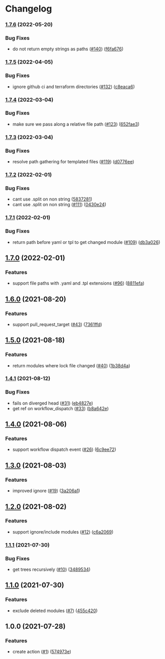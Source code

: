 # Changelog

### [1.7.6](https://www.github.com/theappnest/terraform-monorepo-action/compare/v1.7.5...v1.7.6) (2022-05-20)


### Bug Fixes

* do not return empty strings as paths ([#140](https://www.github.com/theappnest/terraform-monorepo-action/issues/140)) ([f6fa676](https://www.github.com/theappnest/terraform-monorepo-action/commit/f6fa6769d400a77211cf2cb5758fb155789803e8))

### [1.7.5](https://www.github.com/theappnest/terraform-monorepo-action/compare/v1.7.4...v1.7.5) (2022-04-05)


### Bug Fixes

* ignore github ci and terraform directories ([#132](https://www.github.com/theappnest/terraform-monorepo-action/issues/132)) ([c8eaca6](https://www.github.com/theappnest/terraform-monorepo-action/commit/c8eaca688c1b8993926e0374cc738bc4a459f3d5))

### [1.7.4](https://www.github.com/theappnest/terraform-monorepo-action/compare/v1.7.3...v1.7.4) (2022-03-04)


### Bug Fixes

* make sure we pass along a relative file path ([#123](https://www.github.com/theappnest/terraform-monorepo-action/issues/123)) ([652fae3](https://www.github.com/theappnest/terraform-monorepo-action/commit/652fae3b122831af7f372e9d7ae30a83277baf65))

### [1.7.3](https://www.github.com/theappnest/terraform-monorepo-action/compare/v1.7.2...v1.7.3) (2022-03-04)


### Bug Fixes

* resolve path gathering for templated files ([#119](https://www.github.com/theappnest/terraform-monorepo-action/issues/119)) ([d0776ee](https://www.github.com/theappnest/terraform-monorepo-action/commit/d0776ee14699f0fe94579b5c9ba62be02d0476c4))

### [1.7.2](https://www.github.com/theappnest/terraform-monorepo-action/compare/v1.7.1...v1.7.2) (2022-02-01)


### Bug Fixes

* cant use .split on non string ([5837281](https://www.github.com/theappnest/terraform-monorepo-action/commit/583728176bc784a7c7ef9f4a8d0fc11fd70234be))
* cant use .split on non string ([#111](https://www.github.com/theappnest/terraform-monorepo-action/issues/111)) ([0430e24](https://www.github.com/theappnest/terraform-monorepo-action/commit/0430e24ec2e51d91c292ed4f6f6dc78c091e9d71))

### [1.7.1](https://www.github.com/theappnest/terraform-monorepo-action/compare/v1.7.0...v1.7.1) (2022-02-01)


### Bug Fixes

* return path before yaml or tpl to get changed module ([#109](https://www.github.com/theappnest/terraform-monorepo-action/issues/109)) ([db3a026](https://www.github.com/theappnest/terraform-monorepo-action/commit/db3a026dde31107e68c3ee7baeaba21670595243))

## [1.7.0](https://www.github.com/theappnest/terraform-monorepo-action/compare/v1.6.0...v1.7.0) (2022-02-01)


### Features

* support file paths with .yaml and .tpl extensions ([#96](https://www.github.com/theappnest/terraform-monorepo-action/issues/96)) ([8811efa](https://www.github.com/theappnest/terraform-monorepo-action/commit/8811efa10ba6a991384756d97011e14afc33db07))

## [1.6.0](https://www.github.com/theappnest/terraform-monorepo-action/compare/v1.5.0...v1.6.0) (2021-08-20)


### Features

* support pull_request_target ([#43](https://www.github.com/theappnest/terraform-monorepo-action/issues/43)) ([7361ffd](https://www.github.com/theappnest/terraform-monorepo-action/commit/7361ffdd1447c54b0f2229c7bb13cfea773fa3cc))

## [1.5.0](https://www.github.com/theappnest/terraform-monorepo-action/compare/v1.4.1...v1.5.0) (2021-08-18)


### Features

* return modules where lock file changed ([#40](https://www.github.com/theappnest/terraform-monorepo-action/issues/40)) ([1b38d4a](https://www.github.com/theappnest/terraform-monorepo-action/commit/1b38d4a388349919c6054662f118f41cf1f5e8b1))

### [1.4.1](https://www.github.com/theappnest/terraform-monorepo-action/compare/v1.4.0...v1.4.1) (2021-08-12)


### Bug Fixes

* fails on diverged head ([#31](https://www.github.com/theappnest/terraform-monorepo-action/issues/31)) ([eb4827e](https://www.github.com/theappnest/terraform-monorepo-action/commit/eb4827ea51420615a63ac042282400013b3d09b1))
* get ref on workflow_dispatch ([#33](https://www.github.com/theappnest/terraform-monorepo-action/issues/33)) ([b8a642e](https://www.github.com/theappnest/terraform-monorepo-action/commit/b8a642e612eb015d8c5cefcedf664cf1f75bf1ed))

## [1.4.0](https://www.github.com/theappnest/terraform-monorepo-action/compare/v1.3.0...v1.4.0) (2021-08-06)


### Features

* support workflow dispatch event ([#26](https://www.github.com/theappnest/terraform-monorepo-action/issues/26)) ([6c9ee72](https://www.github.com/theappnest/terraform-monorepo-action/commit/6c9ee7211dc8909af881f9224166124bd6a072af))

## [1.3.0](https://www.github.com/theappnest/terraform-monorepo-action/compare/v1.2.0...v1.3.0) (2021-08-03)


### Features

* improved ignore ([#19](https://www.github.com/theappnest/terraform-monorepo-action/issues/19)) ([3a206a1](https://www.github.com/theappnest/terraform-monorepo-action/commit/3a206a127a673d027e7e694eab0220e2ba3ce226))

## [1.2.0](https://www.github.com/theappnest/terraform-monorepo-action/compare/v1.1.1...v1.2.0) (2021-08-02)


### Features

* support ignore/include modules ([#12](https://www.github.com/theappnest/terraform-monorepo-action/issues/12)) ([c6a2069](https://www.github.com/theappnest/terraform-monorepo-action/commit/c6a2069b772bd9b2461e5bfa0d553665591cb7f1))

### [1.1.1](https://www.github.com/theappnest/terraform-monorepo-action/compare/v1.1.0...v1.1.1) (2021-07-30)


### Bug Fixes

* get trees recursively ([#10](https://www.github.com/theappnest/terraform-monorepo-action/issues/10)) ([3489534](https://www.github.com/theappnest/terraform-monorepo-action/commit/348953440f7d08fc82e227febb9890cee8e7ab0c))

## [1.1.0](https://www.github.com/theappnest/terraform-monorepo-action/compare/v1.0.0...v1.1.0) (2021-07-30)


### Features

* exclude deleted modules ([#7](https://www.github.com/theappnest/terraform-monorepo-action/issues/7)) ([455c420](https://www.github.com/theappnest/terraform-monorepo-action/commit/455c4209d4b2b064bc824f5776a1cd800f8c9e7a))

## 1.0.0 (2021-07-28)


### Features

* create action ([#1](https://www.github.com/theappnest/terraform-monorepo-action/issues/1)) ([574973e](https://www.github.com/theappnest/terraform-monorepo-action/commit/574973edb1adb16e0a1c61af32cc686ce0b9c590))
